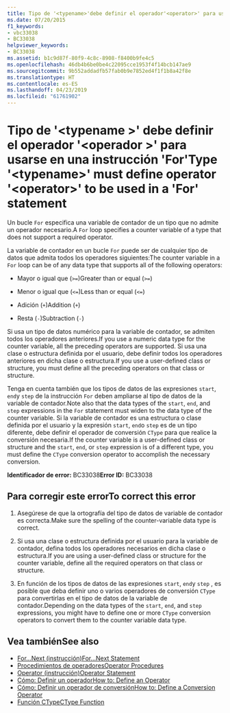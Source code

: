 ```yaml
---
title: Tipo de '<typename>'debe definir el operador'<operator>' para usarse en una instrucción 'For'
ms.date: 07/20/2015
f1_keywords:
- vbc33038
- BC33038
helpviewer_keywords:
- BC33038
ms.assetid: b1c9d87f-80f9-4c8c-8908-f8400b9fe4c5
ms.openlocfilehash: 46db4b6be0be4c22095cce1953f4f14bcb147ae9
ms.sourcegitcommit: 9b552addadfb57fab0b9e7852ed4f1f1b8a42f8e
ms.translationtype: HT
ms.contentlocale: es-ES
ms.lasthandoff: 04/23/2019
ms.locfileid: "61761902"
---
```

# <a name="type-typename-must-define-operator-operator-to-be-used-in-a-for-statement"></a><span data-ttu-id="1bb99-102">Tipo de '\<typename >' debe definir el operador '\<operador >' para usarse en una instrucción 'For'</span><span class="sxs-lookup"><span data-stu-id="1bb99-102">Type '\<typename>' must define operator '\<operator>' to be used in a 'For' statement</span></span>
<span data-ttu-id="1bb99-103">Un bucle `For` especifica una variable de contador de un tipo que no admite un operador necesario.</span><span class="sxs-lookup"><span data-stu-id="1bb99-103">A `For` loop specifies a counter variable of a type that does not support a required operator.</span></span>  
  
 <span data-ttu-id="1bb99-104">La variable de contador en un bucle `For` puede ser de cualquier tipo de datos que admita todos los operadores siguientes:</span><span class="sxs-lookup"><span data-stu-id="1bb99-104">The counter variable in a `For` loop can be of any data type that supports all of the following operators:</span></span>  
  
- <span data-ttu-id="1bb99-105">Mayor o igual que (`>=`)</span><span class="sxs-lookup"><span data-stu-id="1bb99-105">Greater than or equal (`>=`)</span></span>  
  
- <span data-ttu-id="1bb99-106">Menor o igual que (`<=`)</span><span class="sxs-lookup"><span data-stu-id="1bb99-106">Less than or equal (`<=`)</span></span>  
  
- <span data-ttu-id="1bb99-107">Adición (`+`)</span><span class="sxs-lookup"><span data-stu-id="1bb99-107">Addition (`+`)</span></span>  
  
- <span data-ttu-id="1bb99-108">Resta (`-`)</span><span class="sxs-lookup"><span data-stu-id="1bb99-108">Subtraction (`-`)</span></span>  
  
 <span data-ttu-id="1bb99-109">Si usa un tipo de datos numérico para la variable de contador, se admiten todos los operadores anteriores.</span><span class="sxs-lookup"><span data-stu-id="1bb99-109">If you use a numeric data type for the counter variable, all the preceding operators are supported.</span></span> <span data-ttu-id="1bb99-110">Si usa una clase o estructura definida por el usuario, debe definir todos los operadores anteriores en dicha clase o estructura.</span><span class="sxs-lookup"><span data-stu-id="1bb99-110">If you use a user-defined class or structure, you must define all the preceding operators on that class or structure.</span></span>  
  
 <span data-ttu-id="1bb99-111">Tenga en cuenta también que los tipos de datos de las expresiones `start`, `end`y `step` de la instrucción `For` deben ampliarse al tipo de datos de la variable de contador.</span><span class="sxs-lookup"><span data-stu-id="1bb99-111">Note also that the data types of the `start`, `end`, and `step` expressions in the `For` statement must widen to the data type of the counter variable.</span></span> <span data-ttu-id="1bb99-112">Si la variable de contador es una estructura o clase definida por el usuario y la expresión `start`, `end`o `step` es de un tipo diferente, debe definir el operador de conversión `CType` para que realice la conversión necesaria.</span><span class="sxs-lookup"><span data-stu-id="1bb99-112">If the counter variable is a user-defined class or structure and the `start`, `end`, or `step` expression is of a different type, you must define the `CType` conversion operator to accomplish the necessary conversion.</span></span>  
  
 <span data-ttu-id="1bb99-113">**Identificador de error:** BC33038</span><span class="sxs-lookup"><span data-stu-id="1bb99-113">**Error ID:** BC33038</span></span>  
  
## <a name="to-correct-this-error"></a><span data-ttu-id="1bb99-114">Para corregir este error</span><span class="sxs-lookup"><span data-stu-id="1bb99-114">To correct this error</span></span>  
  
1. <span data-ttu-id="1bb99-115">Asegúrese de que la ortografía del tipo de datos de variable de contador es correcta.</span><span class="sxs-lookup"><span data-stu-id="1bb99-115">Make sure the spelling of the counter-variable data type is correct.</span></span>  
  
2. <span data-ttu-id="1bb99-116">Si usa una clase o estructura definida por el usuario para la variable de contador, defina todos los operadores necesarios en dicha clase o estructura.</span><span class="sxs-lookup"><span data-stu-id="1bb99-116">If you are using a user-defined class or structure for the counter variable, define all the required operators on that class or structure.</span></span>  
  
3. <span data-ttu-id="1bb99-117">En función de los tipos de datos de las expresiones `start`, `end`y `step` , es posible que deba definir uno o varios operadores de conversión `CType` para convertirlas en el tipo de datos de la variable de contador.</span><span class="sxs-lookup"><span data-stu-id="1bb99-117">Depending on the data types of the `start`, `end`, and `step` expressions, you might have to define one or more `CType` conversion operators to convert them to the counter variable data type.</span></span>  
  
## <a name="see-also"></a><span data-ttu-id="1bb99-118">Vea también</span><span class="sxs-lookup"><span data-stu-id="1bb99-118">See also</span></span>

- [<span data-ttu-id="1bb99-119">For...Next (instrucción)</span><span class="sxs-lookup"><span data-stu-id="1bb99-119">For...Next Statement</span></span>](../../visual-basic/language-reference/statements/for-next-statement.md)
- [<span data-ttu-id="1bb99-120">Procedimientos de operadores</span><span class="sxs-lookup"><span data-stu-id="1bb99-120">Operator Procedures</span></span>](../../visual-basic/programming-guide/language-features/procedures/operator-procedures.md)
- [<span data-ttu-id="1bb99-121">Operator (instrucción)</span><span class="sxs-lookup"><span data-stu-id="1bb99-121">Operator Statement</span></span>](../../visual-basic/language-reference/statements/operator-statement.md)
- [<span data-ttu-id="1bb99-122">Cómo: Definir un operador</span><span class="sxs-lookup"><span data-stu-id="1bb99-122">How to: Define an Operator</span></span>](../../visual-basic/programming-guide/language-features/procedures/how-to-define-an-operator.md)
- [<span data-ttu-id="1bb99-123">Cómo: Definir un operador de conversión</span><span class="sxs-lookup"><span data-stu-id="1bb99-123">How to: Define a Conversion Operator</span></span>](../../visual-basic/programming-guide/language-features/procedures/how-to-define-a-conversion-operator.md)
- [<span data-ttu-id="1bb99-124">Función CType</span><span class="sxs-lookup"><span data-stu-id="1bb99-124">CType Function</span></span>](../../visual-basic/language-reference/functions/ctype-function.md)
